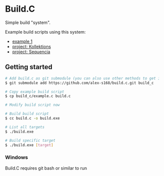 # Build.C
Simple build "system".

Example build scripts using this system:
- [example 1](example.c)
- [project: Kollektions](https://github.com/alex-s168/kollektions/blob/master/build.c)
- [project: Sequencia](https://github.com/alex-s168/sequencia/blob/main/build.c)

## Getting started
```bash
# Add build.c as git submodule (you can also use other methods to get it)
$ git submodule add https://github.com/alex-s168/build.c.git build_c

# Copy example build script 
$ cp build_c/example.c build.c

# Modify build script now

# Build build script
$ cc build.c -o build.exe

# List all targets
$ ./build.exe 

# Build specific target
$ ./build.exe [target]
```

### Windows
Build.C requires git bash or similar to run
